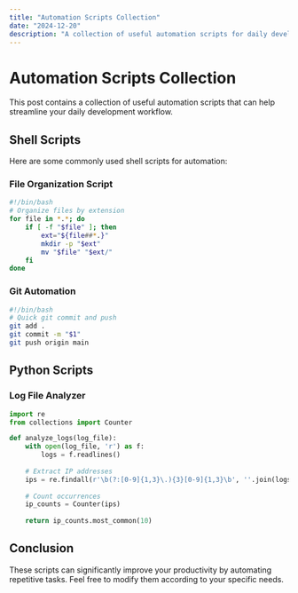 ```yaml
---
title: "Automation Scripts Collection"
date: "2024-12-20"
description: "A collection of useful automation scripts for daily development tasks."
---
```


# Automation Scripts Collection

This post contains a collection of useful automation scripts that can help streamline your daily development workflow.

## Shell Scripts

Here are some commonly used shell scripts for automation:

### File Organization Script

```bash
#!/bin/bash
# Organize files by extension
for file in *.*; do
    if [ -f "$file" ]; then
        ext="${file##*.}"
        mkdir -p "$ext"
        mv "$file" "$ext/"
    fi
done
```

### Git Automation

```bash
#!/bin/bash
# Quick git commit and push
git add .
git commit -m "$1"
git push origin main
```

## Python Scripts

### Log File Analyzer

```python
import re
from collections import Counter

def analyze_logs(log_file):
    with open(log_file, 'r') as f:
        logs = f.readlines()
    
    # Extract IP addresses
    ips = re.findall(r'\b(?:[0-9]{1,3}\.){3}[0-9]{1,3}\b', ''.join(logs))
    
    # Count occurrences
    ip_counts = Counter(ips)
    
    return ip_counts.most_common(10)
```

## Conclusion

These scripts can significantly improve your productivity by automating repetitive tasks. Feel free to modify them according to your specific needs.